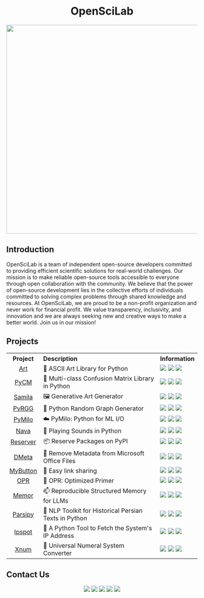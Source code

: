 <h1 align="center">OpenSciLab</h1>

<div align="center">
<a href="https://openscilab.com/">
  <img src="https://openscilab.com/static/media/hero.d24b8d07.svg" width="550"/>
</a>
</div>

## Introduction

OpenSciLab is a team of independent open-source developers committed to providing efficient scientific solutions for real-world challenges. Our mission is to make reliable open-source tools accessible to everyone through open collaboration with the community. We believe that the power of open-source development lies in the collective efforts of individuals committed to solving complex problems through shared knowledge and resources. At OpenSciLab, we are proud to be a non-profit organization and never work for financial profit. We value transparency, inclusivity, and innovation and we are always seeking new and creative ways to make a better world. Join us in our mission!

<!-- ## Team -->

## Projects

<div align="center">
 <table>
  <tr>
    <th align="center">Project</th>
    <th align="left">Description</th>
    <th align="left">Information</th>
  </tr>
  <tr>
    <td align="center"><a href="https://github.com/sepandhaghighi/art">Art</a></td>
    <td align="left">🎨 ASCII Art Library for Python</td>
    <td align="left">
      <img src="https://img.shields.io/github/stars/sepandhaghighi/art.svg?style=social&logo=github&label=Stars">
      <img src="https://img.shields.io/github/forks/sepandhaghighi/art.svg?style=social&logo=github&label=Forks">
      <a href="http://pepy.tech/project/art">
        <img src="http://pepy.tech/badge/art">
      </a>
    </td>
  </tr>
  <tr>
    <td align="center"><a href="https://github.com/sepandhaghighi/pycm">PyCM</a></td>
    <td align="left">🔧 Multi-class Confusion Matrix Library in Python</td>
    <td align="left">
      <img src="https://img.shields.io/github/stars/sepandhaghighi/pycm.svg?style=social&logo=github&label=Stars">
      <img src="https://img.shields.io/github/forks/sepandhaghighi/pycm.svg?style=social&logo=github&label=Forks">
      <a href="http://pepy.tech/project/pycm">
        <img src="http://pepy.tech/badge/pycm">
      </a>
    </td>
  </tr>
  <tr>
    <td align="center"><a href="https://github.com/sepandhaghighi/samila">Samila</a></td>
    <td align="left">🖼️ Generative Art Generator</td>
    <td align="left">
      <img src="https://img.shields.io/github/stars/sepandhaghighi/samila.svg?style=social&logo=github&label=Stars">
      <img src="https://img.shields.io/github/forks/sepandhaghighi/samila.svg?style=social&logo=github&label=Forks">
      <a href="http://pepy.tech/project/samila">
        <img src="http://pepy.tech/badge/samila">
      </a>
    </td>
  </tr>
  <tr>
    <td align="center"><a href="https://github.com/sepandhaghighi/pyrgg">PyRGG</a></td>
    <td align="left">🔧 Python Random Graph Generator</td>
    <td align="left">
      <img src="https://img.shields.io/github/stars/sepandhaghighi/pyrgg.svg?style=social&logo=github&label=Stars">
      <img src="https://img.shields.io/github/forks/sepandhaghighi/pyrgg.svg?style=social&logo=github&label=Forks">
      <a href="http://pepy.tech/project/pyrgg">
        <img src="http://pepy.tech/badge/pyrgg">
      </a>
    </td>
  </tr>
  <tr>
    <td align="center"><a href="https://github.com/openscilab/pymilo">PyMilo</a></td>
    <td align="left">☁️ PyMilo: Python for ML I/O</td>
    <td align="left">
      <img src="https://img.shields.io/github/stars/openscilab/pymilo.svg?style=social&logo=github&label=Stars">
      <img src="https://img.shields.io/github/forks/openscilab/pymilo.svg?style=social&logo=github&label=Forks">
      <a href="http://pepy.tech/project/pymilo">
        <img src="http://pepy.tech/badge/pymilo">
      </a>
    </td>
  </tr>
    <tr>
    <td align="center"><a href="https://github.com/openscilab/nava">Nava</a></td>
    <td align="left">🎵 Playing Sounds in Python</td>
    <td align="left">
      <img src="https://img.shields.io/github/stars/openscilab/nava.svg?style=social&logo=github&label=Stars">
      <img src="https://img.shields.io/github/forks/openscilab/nava.svg?style=social&logo=github&label=Forks">
      <a href="http://pepy.tech/project/nava">
        <img src="http://pepy.tech/badge/nava">
      </a>
    </td>
  </tr>
  </tr>
    <tr>
    <td align="center"><a href="https://github.com/openscilab/reserver">Reserver</a></td>
    <td align="left">📦 Reserve Packages on PyPI</td>
    <td align="left">
      <img src="https://img.shields.io/github/stars/openscilab/reserver.svg?style=social&logo=github&label=Stars">
      <img src="https://img.shields.io/github/forks/openscilab/reserver.svg?style=social&logo=github&label=Forks">
      <a href="http://pepy.tech/project/reserver">
        <img src="http://pepy.tech/badge/reserver">
      </a>
    </td>
  </tr>
   
  </tr>
    <tr>
    <td align="center"><a href="https://github.com/openscilab/dmeta">DMeta</a></td>
    <td align="left">🧹 Remove Metadata from Microsoft Office Files</td>
    <td align="left">
      <img src="https://img.shields.io/github/stars/openscilab/dmeta.svg?style=social&logo=github&label=Stars">
      <img src="https://img.shields.io/github/forks/openscilab/dmeta.svg?style=social&logo=github&label=Forks">
      <a href="http://pepy.tech/project/dmeta">
        <img src="http://pepy.tech/badge/dmeta">
      </a>
    </td>
  </tr>
    <tr>
    <td align="center"><a href="https://github.com/openscilab/mybutton">MyButton</a></td>
    <td align="left">🔗 Easy link sharing </td>
    <td align="left">
      <img src="https://img.shields.io/github/stars/openscilab/mybutton.svg?style=social&logo=github&label=Stars">
      <img src="https://img.shields.io/github/forks/openscilab/mybutton.svg?style=social&logo=github&label=Forks">
      <a href="https://mybutton.click/" style="text-decoration: none"><img src="https://img.shields.io/badge/Website-224cf2"/></a>
    </td>
  </tr>
    <tr>
    <td align="center"><a href="https://github.com/openscilab/opr">OPR</a></td>
    <td align="left">🧬 OPR: Optimized Primer</td>
    <td align="left">
      <img src="https://img.shields.io/github/stars/openscilab/opr.svg?style=social&logo=github&label=Stars">
      <img src="https://img.shields.io/github/forks/openscilab/opr.svg?style=social&logo=github&label=Forks">
      <a href="http://pepy.tech/project/opr">
        <img src="http://pepy.tech/badge/opr">
      </a>
    </td>
  </tr>
  <tr>
    <td align="center"><a href="https://github.com/openscilab/memor">Memor</a></td>
    <td align="left">📫 Reproducible Structured Memory for LLMs</td>
    <td align="left">
      <img src="https://img.shields.io/github/stars/openscilab/memor.svg?style=social&logo=github&label=Stars">
      <img src="https://img.shields.io/github/forks/openscilab/memor.svg?style=social&logo=github&label=Forks">
      <a href="http://pepy.tech/project/memor">
        <img src="http://pepy.tech/badge/memor">
      </a>
    </td>
  </tr>
  <tr>
    <td align="center"><a href="https://github.com/openscilab/parsipy">Parsipy</a></td>
    <td align="left">📝 NLP Toolkit for Historical Persian Texts in Python </td>
    <td align="left">
      <img src="https://img.shields.io/github/stars/openscilab/parsipy.svg?style=social&logo=github&label=Stars">
      <img src="https://img.shields.io/github/forks/openscilab/parsipy.svg?style=social&logo=github&label=Forks">
      <a href="http://pepy.tech/project/parsipy">
        <img src="http://pepy.tech/badge/parsipy">
      </a>
    </td>
  </tr>
  <tr>
    <td align="center"><a href="https://github.com/openscilab/ipspot">Ipspot</a></td>
    <td align="left">🛜 A Python Tool to Fetch the System's IP Address </td>
    <td align="left">
      <img src="https://img.shields.io/github/stars/openscilab/ipspot.svg?style=social&logo=github&label=Stars">
      <img src="https://img.shields.io/github/forks/openscilab/ipspot.svg?style=social&logo=github&label=Forks">
      <a href="http://pepy.tech/project/ipspot">
        <img src="http://pepy.tech/badge/ipspot">
      </a>
    </td>
  </tr>
  <tr>
    <td align="center"><a href="https://github.com/openscilab/xnum">Xnum</a></td>
    <td align="left">🔢 Universal Numeral System Converter</td>
    <td align="left">
      <img src="https://img.shields.io/github/stars/openscilab/xnum.svg?style=social&logo=github&label=Stars">
      <img src="https://img.shields.io/github/forks/openscilab/xnum.svg?style=social&logo=github&label=Forks">
      <a href="http://pepy.tech/project/xnum">
        <img src="http://pepy.tech/badge/xnum">
      </a>
    </td>
  </tr>
   
</table> 
</div>

## Contact Us

<div align="center">
  <a href="https://openscilab.com/" style="text-decoration: none"><img src="https://img.shields.io/badge/Website-224cf2?style=for-the-badge"/></a>
  <a href="https://discord.com/invite/27J5SmWmdf" style="text-decoration: none"><img src="https://img.shields.io/badge/Discord-7289da?style=for-the-badge&logo=discord"/></a>
  <a href="https://www.linkedin.com/company/openscilab" style="text-decoration: none"><img src="https://img.shields.io/badge/LinkedIn-0077B5?style=for-the-badge&logo=linkedin&logoColor=white"/></a>
  <a href="https://medium.com/@social_62465" style="text-decoration: none"><img src="https://img.shields.io/badge/Medium-12100E?style=for-the-badge&logo=medium&logoColor=white"/></a>
  <a href="https://twitter.com/openscilabx" style="text-decoration: none"><img src="https://img.shields.io/badge/Twitter-1DA1F2?style=for-the-badge&logo=twitter&logoColor=white"/></a>
</div>
